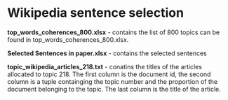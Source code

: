 # Wikipedia sentence selection

**top_words_coherences_800.xlsx** - contains the list of 800 topics can be found in top_words_coherences_800.xlsx.

**Selected Sentences in paper.xlsx** - contains the selected sentences

**topic_wikipedia_articles_218.txt** - conatins the titles of the articles allocated to topic 218. The first column is the document id, the second column is a tuple containging the topic number and the proportion of the document belonging to the topic. The last column is the title of the article.
